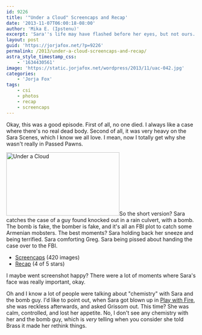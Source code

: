 ```yaml
---
id: 9226
title: '"Under a Cloud" Screencaps and Recap'
date: '2013-11-07T06:00:18-08:00'
author: 'Mika E. (Ipstenu)'
excerpt: 'Sara''s life may have flashed before her eyes, but not ours. She survived the bomb.'
layout: post
guid: 'https://jorjafox.net/?p=9226'
permalink: /2013/under-a-cloud-screencaps-and-recap/
astra_style_timestamp_css:
    - '1634430561'
image: 'https://static.jorjafox.net/wordpress/2013/11/uac-042.jpg'
categories:
    - 'Jorja Fox'
tags:
    - csi
    - photos
    - recap
    - screencaps
---
```


Okay, this was a good episode. First of all, no one died. I always like a case where there's no real dead body. Second of all, it was very heavy on the Sara Scenes, which I know we all love. I mean, now I totally get why she wasn't really in Passed Pawns.

<img class="alignleft size-medium wp-image-9228" src="//jfo-static.net/wordpress/2013/11/uac-042.jpg" alt="Under a Cloud" width="300" height="168" />So the short version? Sara catches the case of a guy found knocked out in a rain culvert, with a bomb. The bomb is fake, the bomber is fake, and it's all an FBI plot to catch some Armenian mobsters. The best moments? Sara holding back her sneeze and being terrified. Sara comforting Greg. Sara being pissed about handing the case over to the FBI.
<ul>
 	<li><a href="https://jorjafox.net/gallery/tv/csi/season14/07-under-a-cloud/">Screencaps</a> (420 images)</li>
 	<li><a href="https://jorjafox.net/wiki/Under_a_Cloud">Recap</a> (4 of 5 stars)</li>
</ul>
I maybe went screenshot happy? There were a lot of moments where Sara's face was really important, okay.

Oh and I know a lot of people were talking about "chemistry" with Sara and the bomb guy. I'd like to point out, when Sara got blown up in <a href="https://jorjafox.net/wiki/Play_With_Fire">Play with Fire</a>, she was reckless afterwards, and asked Grissom out. This time? She was calm, controlled, and lost her appetite. No, I don't see any chemistry with her and the bomb guy, which is <em>very</em> telling when you consider she told Brass it made her rethink things.
